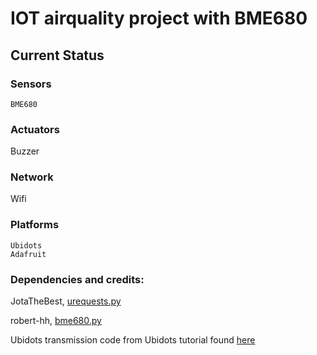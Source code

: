 # IOT airquality project with BME680
## Current Status
### Sensors
    BME680
    
### Actuators    
  Buzzer
  
### Network
  Wifi
  
### Platforms
    Ubidots
    Adafruit
    
### Dependencies and credits:

JotaTheBest, [urequests.py](https://github.com/jotathebest/micropython-lib/blob/master/urequests/urequests.py)

robert-hh,  [bme680.py](https://github.com/robert-hh/BME680-Micropython)

Ubidots transmission code from Ubidots tutorial found [here](https://help.ubidots.com/en/articles/961994-connect-any-pycom-board-to-ubidots-using-wi-fi-over-http)

